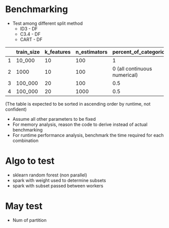 # Benchmarking

-   Test among different split method
    -   ID3 - DF
    -   C3.4 - DF
    -   CART - DF

|     | train_size | k_features | n_estimators | percent_of_categorical       |
| --- | ---------- | ---------- | ------------ | ---------------------------- |
| 1   | 10_000     | 10         | 100          | 1                            |
| 2   | 1000       | 10         | 100          | 0 (all continuous numerical) |
| 3   | 100_000    | 20         | 100          | 0.5                          |
| 4   | 100_000    | 20         | 1000        | 0.5                          |

(The table is expected to be sorted in ascending order by runtime, not confident)

-   Assume all other parameters to be fixed
-   For memory analysis, reason the code to derive instead of actual benchmarking
-   For runtime performance analysis, benchmark the time required for each combination

# Algo to test

-   sklearn random forest (non parallel)
-   spark with weight used to determine subsets
-   spark with subset passed between workers

# May test

-   Num of partition
